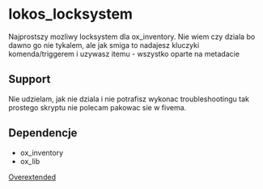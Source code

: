 # lokos_locksystem
Najprostszy mozliwy locksystem dla ox_inventory. Nie wiem czy dziala bo dawno go nie tykalem, ale jak smiga to nadajesz kluczyki komenda/triggerem i uzywasz itemu - wszystko oparte na metadacie

## Support
Nie udzielam, jak nie dziala i nie potrafisz wykonac troubleshootingu tak prostego skryptu nie polecam pakowac sie w fivema.

## Dependencje
- ox_inventory
- ox_lib 

[Overextended](https://github.com/overextended)
